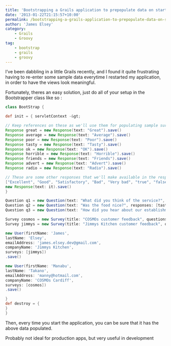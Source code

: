 ```yaml
---
title: 'Bootstrapping a Grails application to prepopulate data on startup'
date: '2013-01-22T21:15:57+10:00'
permalink: /bootstrapping-a-grails-application-to-prepopulate-data-on-startup
author: 'James Elsey'
category:
    - Grails
    - Groovy
tag:
    - bootstrap
    - grails
    - groovy
---
```

I’ve been dabbling in a little Grails recently, and I found it quite frustrating having to re-enter some sample data everytime I restarted my application, in order to have the views look meaningful.

Fortunately, theres an easy solution, just do all of your setup in the Bootstrapper class like so :

```groovy
class BootStrap {

def init = { servletContext -&gt;

// Keep references on these as we'll use them for populating sample surveys
Response great = new Response(text: "Great").save()
Response average = new Response(text: "Average").save()
Response poor = new Response(text: "Poor").save()
Response tasty = new Response(text: "Tasty").save()
Response ok = new Response(text: "OK").save()
Response horrible = new Response(text: "Horrible").save()
Response friends = new Response(text: "Friends").save()
Response advert = new Response(text: "Advert").save()
Response radio = new Response(text: "Radio").save()

// These are some other responses that we'll make available in the response bank
["Excellent", "Good", "Satisfactory", "Bad", "Very bad", "true", "false", "Yes", "No", "Maybe"].each {
new Response(text: it).save()
}

Question q1 = new Question(text: "What did you think of the service?", responses: [great, average, poor]).save()
Question q2 = new Question(text: "Was the food nice?", responses: [tasty, ok, horrible]).save()
Question q3 = new Question(text: "How did you hear about our establishment?", responses: [friends, advert, radio]).save()

Survey cosmos = new Survey(title: "COSMOs customer feedback", questions: [q1, q2, q3]).save()
Survey jimmys = new Survey(title: "Jimmys Kitchen customer feedback", questions: [q1, q2, q3]).save()

new User(firstName: 'James',
lastName: 'Elsey',
emailAddress: 'james.elsey.dev@gmail.com',
companyName: 'Jimmys Kitchen',
surveys: [jimmys])
.save()

new User(firstName: 'Manabu',
lastName: 'Takano',
emailAddress: 'manny@hotmail.com',
companyName: 'COSMOs Cardiff',
surveys: [cosmos])
.save()

}
def destroy = {
}
}

```

Then, every time you start the application, you can be sure that it has the above data populated.

Probably not ideal for production apps, but very useful in development